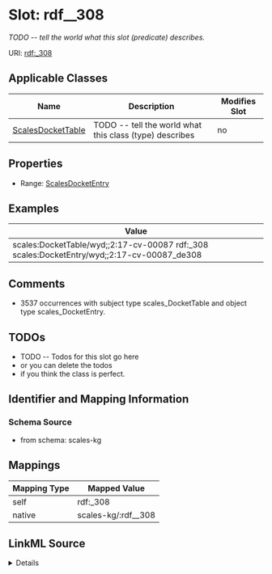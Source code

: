 

# Slot: rdf__308


_TODO -- tell the world what this slot (predicate) describes._





URI: [rdf:_308](http://www.w3.org/1999/02/22-rdf-syntax-ns#_308)



<!-- no inheritance hierarchy -->





## Applicable Classes

| Name | Description | Modifies Slot |
| --- | --- | --- |
| [ScalesDocketTable](../classes/ScalesDocketTable.md) | TODO -- tell the world what this class (type) describes |  no  |







## Properties

* Range: [ScalesDocketEntry](../classes/ScalesDocketEntry.md)






## Examples

| Value |
| --- |
| scales:DocketTable/wyd;;2:17-cv-00087 rdf:_308 scales:DocketEntry/wyd;;2:17-cv-00087_de308 |

## Comments

* 3537 occurrences with subject type scales_DocketTable and object type scales_DocketEntry.

## TODOs

* TODO -- Todos for this slot go here
* or you can delete the todos
* if you think the class is perfect.

## Identifier and Mapping Information







### Schema Source


* from schema: scales-kg




## Mappings

| Mapping Type | Mapped Value |
| ---  | ---  |
| self | rdf:_308 |
| native | scales-kg/:rdf__308 |




## LinkML Source

<details>
```yaml
name: rdf__308
description: TODO -- tell the world what this slot (predicate) describes.
todos:
- TODO -- Todos for this slot go here
- or you can delete the todos
- if you think the class is perfect.
comments:
- 3537 occurrences with subject type scales_DocketTable and object type scales_DocketEntry.
examples:
- value: scales:DocketTable/wyd;;2:17-cv-00087 rdf:_308 scales:DocketEntry/wyd;;2:17-cv-00087_de308
from_schema: scales-kg
rank: 1000
slot_uri: rdf:_308
alias: rdf__308
domain_of:
- scales_DocketTable
range: scales_DocketEntry

```
</details>